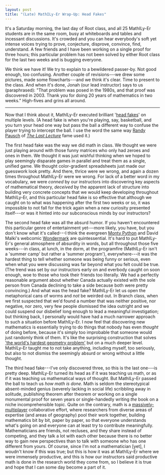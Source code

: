 ```yaml
---
layout: post
title: "(Late) MathILy-Er Wrap-Up: Head Fakes"
---
```


It's a Saturday morning, the last day of Root class, and all 25 MathILy-Er
students are in the same room, busy at whiteboards and tables and incessant
discussions. It's crowded and you can hear everybody's soft yet intense voices
trying to prove, conjecture, disprove, convince, find, understand. A few friends
and I have been working on a single proof for three hours; this particular
problem has not been solved by either Root class for the last two weeks and is
bugging everyone.

We think we have it! We try to explain to a bewildered passer-by. Not good
enough, too confusing. Another couple of revisions---we drew some pictures, made
some flowcharts---and we think it's clear. Time to present to the class. And
when it's done, Jonah (our lead instructor) says to us (paraphrased): "That
problem was posed in the 1980s, and that proof was discovered in 2003. Thank you
for doing 20 years of mathematics in two weeks." High-fives and grins all
around.

---

Now that I think about it, MathILy-Er executed brilliant
'[head fakes](https://en.wikipedia.org/wiki/Head_fake)'
on
multiple levels. (A head fake is when you're playing, say, basketball, and you
turn your head one way but pass the ball a different way to confuse the player
trying to intercept the ball. I use the word the same way
[Randy Pausch](https://en.wikipedia.org/wiki/Randy_Pausch)
of
*[The Last Lecture](https://en.wikipedia.org/wiki/The_Last_Lecture)*
fame used it.)

The first head fake was the way we did math in class. We thought we were just
playing around with those funny matrices who only had zeroes and ones in them.
We thought it was just wishful thinking when we hoped to play seemingly
disparate games in parallel and treat them as a single, unified game. We thought
color-gradient spreadsheets just made our guesswork look pretty. And there,
thrice were we wrong, and again a dozen times throughout MathILy-Er were we
wrong. For lack of a better word in my vocabulary, we were *conned* by our
instructors into discovering key aspects of mathematical theory, *deceived* by
the apparent lack of structure into building very concrete concepts that we
would keep developing throughout MathILy-Er, and this particular head fake is so
effective that although we caught on to what was happening after the first two
weeks or so, it was impossible to not fall for the trick again when a new
curiosity presented itself---or was it hinted into our subconscious minds by our
instructors?

The second head fake was all the absurd humor. If you haven't encountered this
particular genre of entertainment yet---more likely, you have, but you don't
know what it's called---I think the evergreen
[Monty Python](https://www.youtube.com/user/MontyPython)
and David Malki's webcomic
[Wondermark](http://wondermark.com/)
are quintessential. It's hard
to put MathILy-Er's general atmosphere of absurdity in words, but all throughout
those five weeks---in class, at lunch, in the dorm, at the programfire
(MathILy-Er isn't a 'summer camp' but rather a 'summer program'),
everywhere---it was the hardest thing to tell whether someone was being funny or
serious, even when what you were discussing was far beyond what you felt could
be true. (The trend was set by our instructors early on and everbody caught on
soon enough, woe to those who took their friends too literally. We had a
perfectly reasonable argument about whether Canada actually existed with the
sole person from Canada declining to take a side because both were pretty
convincing.) And what was the head fake?  MathILy-Er let us open the
metaphorical cans of worms and *not* be weirded out. In Branch class, when we
first suspected that we'd found a number that was neither positive, nor
negative, nor zero, very few people dismissed the idea outright and we could
suspend our disbelief long enough to lead a meaningful investigation; but
thinking back, I personally would have had a much narrower approach to such a
situation before MathILy-Er. I now feel that discovering new mathematics is
essentially trying to do things that nobody has even *thought* of doing before,
because it's simply too improbable that someone would just randomly think of
them. It's like the surprising construction that solves
['the world's hardest geometry problem'](http://thinkzone.wlonk.com/MathFun/Triangle.htm)
but on a much deeper level. MathILy-Er taught
me to not take anything, including myself, too seriously, but also to not
dismiss the seemingly absurd or wrong without a little thought.

The third head fake---I've only discovered three, so this is the last one---is
pretty deep. MathILy-Er turned its head as if it was teaching us math, or as if
it was teaching us mathematical ways of thought. But MathILy-Er passed the ball
to teach us *how math is done*. Math is seldom the stereotypical absent-minded
genius (severely lacking in social life) scribbling away in solitude, publishing
theorem after theorem or working on a single monumental proof for seven years or
single-handedly writing *the* book on a niche incomprehensible topic. Quite on
the contrary, math is a
[massively-multiplayer](https://en.wikipedia.org/wiki/Massively_multiplayer_online_game)
collaborative effort, where
researchers from diverse areas of expertise (and areas of geography) pool their
work together, building mathematics bit by bit, paper by paper, so that everyone
understands what's going on and everyone can at least try to contribute
meaningfully. Mathematicians are friends, not recluses, and they share instead
of competing, and they talk a lot with each other because there is no better way
to gain new perspectives than to talk with someone who has one different from
yours. Of course, since I'm not a mathematician [yet], I woudn't know if this
was true; but this is how it was at MathILy-Er where we were immensely
productive, and this is how our instructors said productive math is done in the
research world they come from, so I believe it is true and hope that I can some
day become a part of it.
